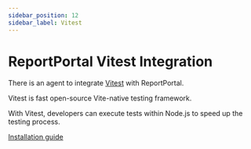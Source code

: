 ```yaml
---
sidebar_position: 12
sidebar_label: Vitest
---
```


# ReportPortal Vitest Integration

There is an agent to integrate [Vitest](https://vitest.dev/) with ReportPortal.

Vitest is fast open-source Vite-native testing framework.

With Vitest, developers can execute tests within Node.js to speed up the testing process.

[Installation guide](https://github.com/reportportal/agent-js-vitest#readme)
